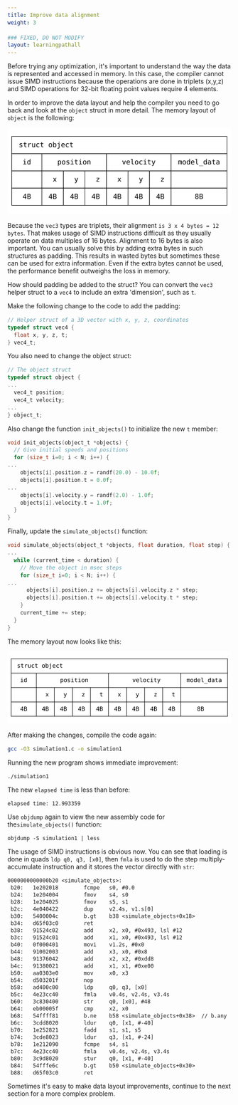 ```yaml
---
title: Improve data alignment
weight: 3

### FIXED, DO NOT MODIFY
layout: learningpathall
---
```


Before trying any optimization, it's important to understand the way the data is represented and accessed in memory. In this case, the compiler cannot issue SIMD instructions because the operations are done in triplets (x,y,z) and SIMD operations for 32-bit floating point values require 4 elements.

In order to improve the data layout and help the compiler you need to go back and look at the `object` struct in more detail. The memory layout of `object` is the following:

![Memory layout #center](memory-layout1.svg "Figure 1. struct object memory layout with vec3")

Because the `vec3` types are triplets, their alignment `is 3 x 4 bytes = 12 bytes`. That makes usage of SIMD instructions difficult as they usually operate on data multiples of 16 bytes. Alignment to 16 bytes is also important. You can usually solve this by adding extra bytes in such structures as padding. This results in wasted bytes but sometimes these can be used for extra information. Even if the extra bytes cannot be used, the performance benefit outweighs the loss in memory.

How should padding be added to the struct? You can convert the `vec3` helper struct to a `vec4` to include an extra 'dimension', such as `t`. 

Make the following change to the code to add the padding:

```C
// Helper struct of a 3D vector with x, y, z, coordinates
typedef struct vec4 {
  float x, y, z, t;
} vec4_t;
```

You also need to change the object struct:

```C
// The object struct
typedef struct object {
...
  vec4_t position;
  vec4_t velocity;
...
} object_t;
```

Also change the function `init_objects()` to initialize the new `t` member:

```C
void init_objects(object_t *objects) {
  // Give initial speeds and positions
  for (size_t i=0; i < N; i++) {
...
    objects[i].position.z = randf(20.0) - 10.0f;
    objects[i].position.t = 0.0f;
...
    objects[i].velocity.y = randf(2.0) - 1.0f;
    objects[i].velocity.t = 1.0f;
  }
}
```

Finally, update the `simulate_objects()` function:

```C
void simulate_objects(object_t *objects, float duration, float step) {
...
  while (current_time < duration) {
    // Move the object in msec steps
    for (size_t i=0; i < N; i++) {
...
      objects[i].position.z += objects[i].velocity.z * step;
      objects[i].position.t += objects[i].velocity.t * step;
    }
    current_time += step;
  }
}
```

The memory layout now looks like this:

![Memory layout #center](memory-layout2.svg "Figure 2. struct object memory layout with vec4")

After making the changes, compile the code again: 

```bash
gcc -O3 simulation1.c -o simulation1
```

Running the new program shows immediate improvement:

```console
./simulation1
```

The new `elapsed time` is less than before:

```output
elapsed time: 12.993359
```

Use `objdump` again to view the new assembly code for the`simulate_objects()` function:

```console
objdump -S simulation1 | less
```

The usage of SIMD instructions is obvious now. You can see that loading is done in quads `ldp q0, q3, [x0]`, then `fmla` is used to do the step multiply-accumulate instruction and it stores the vector directly with `str`:

```output
0000000000000b20 <simulate_objects>:
 b20:   1e202018        fcmpe   s0, #0.0
 b24:   1e204004        fmov    s4, s0
 b28:   1e204025        fmov    s5, s1
 b2c:   4e040422        dup     v2.4s, v1.s[0]
 b30:   5400004c        b.gt    b38 <simulate_objects+0x18>
 b34:   d65f03c0        ret
 b38:   91524c02        add     x2, x0, #0x493, lsl #12
 b3c:   91524c01        add     x1, x0, #0x493, lsl #12
 b40:   0f000401        movi    v1.2s, #0x0
 b44:   91002003        add     x3, x0, #0x8
 b48:   91376042        add     x2, x2, #0xdd8
 b4c:   91380021        add     x1, x1, #0xe00
 b50:   aa0303e0        mov     x0, x3
 b54:   d503201f        nop
 b58:   ad400c00        ldp     q0, q3, [x0]
 b5c:   4e23cc40        fmla    v0.4s, v2.4s, v3.4s
 b60:   3c830400        str     q0, [x0], #48
 b64:   eb00005f        cmp     x2, x0
 b68:   54ffff81        b.ne    b58 <simulate_objects+0x38>  // b.any
 b6c:   3cdd8020        ldur    q0, [x1, #-40]
 b70:   1e252821        fadd    s1, s1, s5
 b74:   3cde8023        ldur    q3, [x1, #-24]
 b78:   1e212090        fcmpe   s4, s1
 b7c:   4e23cc40        fmla    v0.4s, v2.4s, v3.4s
 b80:   3c9d8020        stur    q0, [x1, #-40]
 b84:   54fffe6c        b.gt    b50 <simulate_objects+0x30>
 b88:   d65f03c0        ret
 ```

Sometimes it's easy to make data layout improvements, continue to the next section for a more complex problem.